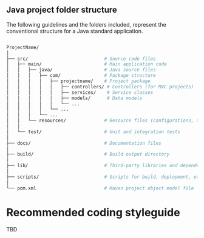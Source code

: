 ## Java project folder structure

The following guidelines and the folders included, represent the conventional structure for a Java standard application.

```bash

ProjectName/
│
├── src/                            # Source code files
│   ├── main/                       # Main application code
│   │   ├── java/                   # Java source files
│   │   │   ├── com/                # Package structure
│   │   │   │   ├── projectname/    # Project package
│   │   │   │   │   ├── controllers/ # Controllers (for MVC projects)
│   │   │   │   │   ├── services/    # Service classes
│   │   │   │   │   ├── models/      # Data models
│   │   │   │   │   └── ...
│   │   │   │   └── ...
│   │   │   └── ...
│   │   └── resources/              # Resource files (configurations, templates, etc.)
│   │
│   └── test/                       # Unit and integration tests
│
├── docs/                           # Documentation files
│
├── build/                          # Build output directory
│
├── lib/                            # Third-party libraries and dependencies
│
├── scripts/                        # Scripts for build, deployment, etc.
│
└── pom.xml                         # Maven project object model file

```

# Recommended coding styleguide

TBD